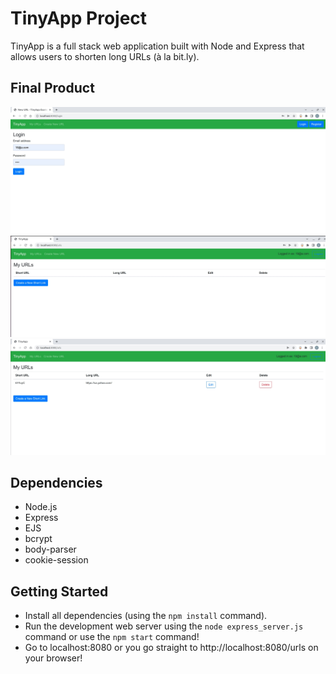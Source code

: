 # TinyApp Project

TinyApp is a full stack web application built with Node and Express that allows users to shorten long URLs (à la bit.ly).

## Final Product

!["screenshot description"](docs/Login.jpg)
!["screenshot description"](docs/MyURL.jpg)
!["screenshot description"](docs/ShortURL.jpg)

## Dependencies

- Node.js
- Express
- EJS
- bcrypt
- body-parser
- cookie-session


## Getting Started

- Install all dependencies (using the `npm install` command).
- Run the development web server using the `node express_server.js` command or use the `npm start` command! 
- Go to localhost:8080 or you go straight to http://localhost:8080/urls on your browser!
